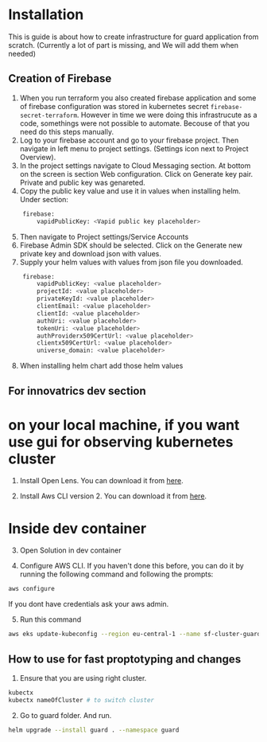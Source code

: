 # Installation

This is guide is about how to create infrastructure for guard application from scratch.
(Currently a lot of part is missing, and We will add them when needed)

## Creation of Firebase

1. When you run terraform you also created firebase application and some of firebase configuration was stored in kubernetes secret `firebase-secret-terraform`. However in time we were doing this infrastrucute as a code, somethings were not possible to automate. Becouse of that you need do this steps manually.
2. Log to your firebase account and go to your firebase project. Then navigate in left menu to project settings. (Settings icon next to Project Overview).
3. In the project settings navigate to Cloud Messaging section. At bottom on the screen is section Web configuration. Click on Generate key pair. Private and public key was genareted.
4. Copy the public key value and use it in values when installing helm. Under section:
```bash
    firebase:
        vapidPublicKey: <Vapid public key placeholder>
```
5. Then navigate to Project settings/Service Accounts
6. Firebase Admin SDK should be selected. Click on the Generate new private key and download json with values.
7. Supply your helm values with values from json file you downloaded.
```bash
    firebase:
        vapidPublicKey: <value placeholder>
        projectId: <value placeholder>
        privateKeyId: <value placeholder>
        clientEmail: <value placeholder>
        clientId: <value placeholder>
        authUri: <value placeholder>
        tokenUri: <value placeholder>
        authProviderx509CertUrl: <value placeholder>
        clientx509CertUrl: <value placeholder>
        universe_domain: <value placeholder>
```
8. When installing helm chart add those helm values

## For innovatrics dev section

# on your local machine, if you want use gui for observing kubernetes cluster

1. Install Open Lens. You can download it from [here](https://github.com/MuhammedKalkan/OpenLens).

2. Install Aws CLI version 2. You can download it from [here](https://docs.aws.amazon.com/cli/latest/userguide/getting-started-install.html).

# Inside dev container

3. Open Solution in dev container

4. Configure AWS CLI. If you haven't done this before, you can do it by running the following command and following the prompts:
```bash
aws configure
```

If you dont have credentials ask your aws admin.

5. Run this command
```bash
aws eks update-kubeconfig --region eu-central-1 --name sf-cluster-guard --role-arn your-arn-role --alias sf-cluster-guard
```

## How to use for fast proptotyping and changes

1. Ensure that you are using right cluster.

```bash
kubectx
kubectx nameOfCluster # to switch cluster
```

2. Go to guard folder. And run.

```bash
helm upgrade --install guard . --namespace guard
```